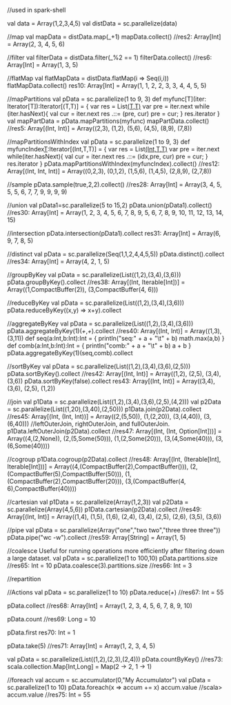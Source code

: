 //used in spark-shell

val data = Array(1,2,3,4,5)
val distData = sc.parallelize(data)

//map
val mapData = distData.map(_+1)
mapData.collect()
//res2: Array[Int] = Array(2, 3, 4, 5, 6)

//filter
val filterData = distData.filter(_%2 == 1)
filterData.collect()
//res6: Array[Int] = Array(1, 3, 5)

//flatMap
val flatMapData = distData.flatMap(i => Seq(i,i))
flatMapData.collect()
res10: Array[Int] = Array(1, 1, 2, 2, 3, 3, 4, 4, 5, 5)

//mapPartitions
val pData = sc.parallelize(1 to 9, 3)
def myfunc[T](iter: Iterator[T]):Iterator[(T,T)] = {
    var res = List[(T,T)]()
    var pre = iter.next 
    while (iter.hasNext){
        val cur = iter.next
        res .::= (pre, cur) 
        pre = cur;
    }
    res.iterator
}
val mapPartData = pData.mapPartitions(myfunc)
mapPartData.collect()
//res5: Array[(Int, Int)] = Array((2,3), (1,2), (5,6), (4,5), (8,9), (7,8))

//mapPartitionsWithIndex
val pData = sc.parallelize(1 to 9, 3)
def myfuncIndex[T](idx:Int,iter:Iterator[T]):Iterator[(Int,T,T)] = {
    var res = List[(Int,T,T)]()
    var pre = iter.next 
    while(iter.hasNext){
        val cur = iter.next
        res .::= (idx,pre, cur) 
        pre = cur;
    }
    res.iterator
} 
 pData.mapPartitionsWithIndex(myfuncIndex).collect()
//res12: Array[(Int, Int, Int)] = Array((0,2,3), (0,1,2), (1,5,6), (1,4,5), (2,8,9), (2,7,8))

//sample 
pData.sample(true,2,2).collect()
//res28: Array[Int] = Array(3, 4, 5, 5, 5, 6, 7, 7, 9, 9, 9, 9)

//union
val pData1=sc.parallelize(5 to 15,2)
pData.union(pData1).collect()
//res30: Array[Int] = Array(1, 2, 3, 4, 5, 6, 7, 8, 9, 5, 6, 7, 8, 9, 10, 11, 12, 13, 14, 15)

//intersection
pData.intersection(pData1).collect
res31: Array[Int] = Array(6, 9, 7, 8, 5)

//distinct
val pData = sc.parallelize(Seq(1,1,2,4,4,5,5))
pData.distinct().collect
//res34: Array[Int] = Array(4, 2, 1, 5)

//groupByKey
val pData = sc.parallelize(List((1,2),(3,4),(3,6)))
pData.groupByKey().collect
//res38: Array[(Int, Iterable[Int])] = Array((1,CompactBuffer(2)), (3,CompactBuffer(4, 6)))

//reduceByKey
val pData = sc.parallelize(List((1,2),(3,4),(3,6)))
pData.reduceByKey((x,y) => x+y).collect

//aggregateByKey
val pData = sc.parallelize(List((1,2),(3,4),(3,6)))
pData.aggregateByKey(1)(_+_,_+_).collect
//res40: Array[(Int, Int)] = Array((1,3), (3,11))
def seq(a:Int,b:Int):Int = {
    println("seq:" + a + "\t" + b)
    math.max(a,b)
}
def comb(a:Int,b:Int):Int = {
    println("comb:" + a + "\t" + b)
    a + b
}
pData.aggregateByKey(1)(seq,comb).collect

//sortByKey
val pData = sc.parallelize(List((1,2),(3,4),(3,6),(2,5)))
pData.sortByKey().collect
//res42: Array[(Int, Int)] = Array((1,2), (2,5), (3,4), (3,6))
pData.sortByKey(false).collect
res43: Array[(Int, Int)] = Array((3,4), (3,6), (2,5), (1,2))

//join
val p1Data = sc.parallelize(List((1,2),(3,4),(3,6),(2,5),(4,2)))
val p2Data = sc.parallelize(List((1,20),(3,40),(2,50)))
p1Data.join(p2Data).collect
//res45: Array[(Int, (Int, Int))] = Array((2,(5,50)), (1,(2,20)), (3,(4,40)), (3,(6,40)))
//leftOuterJoin, rightOuterJoin, and fullOuterJoin.
p1Data.leftOuterJoin(p2Data).collect
//res47: Array[(Int, (Int, Option[Int]))] = Array((4,(2,None)), (2,(5,Some(50))), (1,(2,Some(20))), (3,(4,Some(40))), (3,(6,Some(40))))

//cogroup
p1Data.cogroup(p2Data).collect
//res48: Array[(Int, (Iterable[Int], Iterable[Int]))] = Array((4,(CompactBuffer(2),CompactBuffer())), (2,(CompactBuffer(5),CompactBuffer(50))), (1,(CompactBuffer(2),CompactBuffer(20))), (3,(CompactBuffer(4, 6),CompactBuffer(40))))

//cartesian
val p1Data = sc.parallelize(Array(1,2,3))
val p2Data = sc.parallelize(Array(4,5,6))
p1Data.cartesian(p2Data).collect
//res49: Array[(Int, Int)] = Array((1,4), (1,5), (1,6), (2,4), (3,4), (2,5), (2,6), (3,5), (3,6))

//pipe
val pData = sc.parallelize(Array("one","two two","three three three"))
pData.pipe("wc -w").collect
//res59: Array[String] = Array(1, 5)

//coalesce Useful for running operations more efficiently after filtering down a large dataset.
val pData = sc.parallelize(1 to 100,10)
pData.partitions.size
//res65: Int = 10
pData.coalesce(3).partitions.size
//res66: Int = 3

//repartition


//Actions
val pData = sc.parallelize(1 to 10)
pData.reduce(_+_)
//res67: Int = 55

pData.collect
//res68: Array[Int] = Array(1, 2, 3, 4, 5, 6, 7, 8, 9, 10)

pData.count
//res69: Long = 10

pData.first
res70: Int = 1

pData.take(5)
//res71: Array[Int] = Array(1, 2, 3, 4, 5)

val pData = sc.parallelize(List((1,2),(2,3),(2,4)))
pData.countByKey()
//res73: scala.collection.Map[Int,Long] = Map(2 -> 2, 1 -> 1)

//foreach
val accum = sc.accumulator(0,"My Accumulator")
val pData = sc.parallelize(1 to 10)
pData.foreach(x => accum += x)
accum.value
//scala> accum.value
//res75: Int = 55

